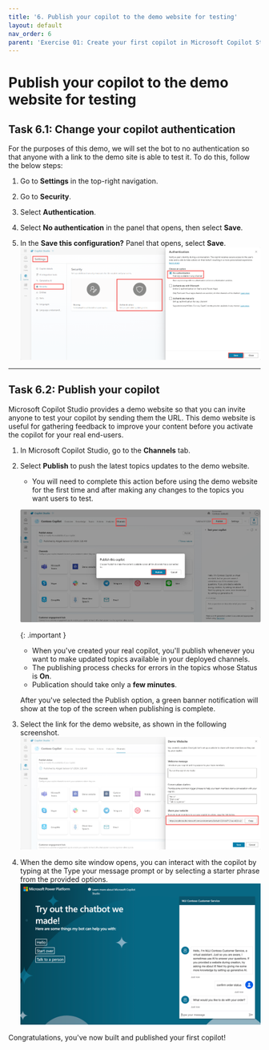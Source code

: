 ```yaml
---
title: '6. Publish your copilot to the demo website for testing'
layout: default
nav_order: 6
parent: 'Exercise 01: Create your first copilot in Microsoft Copilot Studio'
---
```


# Publish your copilot to the demo website for testing

## Task 6.1: Change your copilot authentication

For the purposes of this demo, we will set the bot to no authentication so that anyone with a link to the demo site is able to test it. To do this, follow the below steps:

1.	Go to **Settings** in the top-right navigation.

2.	Go to **Security**.

3.	Select **Authentication**.

4.	Select **No authentication** in the panel that opens, then select **Save**.

5.	In the **Save this configuration?** Panel that opens, select **Save**.
	![A screenshot of a computer Description automatically generated](../../media/08dce393bd30b1b81044900b54d1ca3e.png "A screenshot of a computer Description automatically generated")

---

## Task 6.2: Publish your copilot

Microsoft Copilot Studio provides a demo website so that you can invite anyone to test your copilot by sending them the URL. This demo website is useful for gathering feedback to improve your content before you activate the copilot for your real end-users.

1.	In Microsoft Copilot Studio, go to the **Channels** tab.

2.	Select **Publish** to push the latest topics updates to the demo website.

	- You will need to complete this action before using the demo website for the first time and after making any changes to the topics you want users to test.

 	![A screenshot of a computer Description automatically generated](../../media/9f2a6cde637472a69ac802f8ba374a00.png "A screenshot of a computer Description automatically generated")

	{: .important }
	- When you've created your real copilot, you'll publish whenever you want to make updated topics available in your deployed channels.
	- The publishing process checks for errors in the topics whose Status is **On**. 
	- Publication should take only a **few minutes**.


	After you've selected the Publish option, a green banner notification will show at the top of the screen when publishing is complete.

1.	Select the link for the demo website, as shown in the following screenshot.
 	![A screenshot of a computer Description automatically generated](../../media/66d8051bea2e9062ea190607032d84ac.png "A screenshot of a computer Description automatically generated")

2.	When the demo site window opens, you can interact with the copilot by typing at the Type your message prompt or by selecting a starter phrase from the provided options.
 	![A screenshot of a chatbot Description automatically generated](../../media/c90a5337e4b49db9e25ddbfadcbc3518.png "A screenshot of a chatbot Description automatically generated")

Congratulations, you've now built and published your first copilot!


